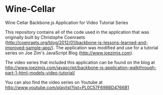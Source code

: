Wine-Cellar
===========

Wine Cellar Backbone.js Application for Video Tutorial Series

This repository contains all of the code used in the application that was originally built by Christophe Coenraets (http://coenraets.org/blog/2012/01/backbone-js-lessons-learned-and-improved-sample-app/). The application was modified and use for a tutorial series on Joe Zim's JavaScript Blog (http://www.joezimjs.com).

The video series that included this application can be found on the blog at http://www.joezimjs.com/javascript/backbone-js-application-walkthrough-part-1-html-models-video-tutorial/

You can also find the video series on Youtube at http://www.youtube.com/playlist?list=PL0C57F698BD4766B1